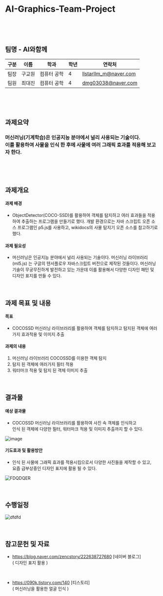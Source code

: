 #  AI-Graphics-Team-Project
<br/><br/><br/>

## 팀명 - AI와함께

|구분|이름|학과|학년|연락처|
|---|---|---|---|---|
|팀장|구교원|컴퓨터 공학|4|llstarllm_m@naver.com|
|팀원|최대진|컴퓨터 공학|4|dmg03038@naver.com|

<br/><br/><br/>

## 과제요약

### 머신러닝(기계학습)은 인공지능 분야에서 널리 사용되는 기술이다.<br/>이를 활용하여 사물을 인식 한 후에 사물에 여러 그래픽 효과를 적용해 보고자 한다.
<br/><br/><br/>

## 과제개요

#### 과제 배경
- ObjectDetector(COCO-SSD)를 활용하여 객체를 탐지하고 여러 효과들을 적용하여 추출하는 프로그램을 만들기로 했다. 개발 환경으로는 자바 스크립트 오픈 소스 프로그램인 p5.js를 사용하고, wikidocs의 사물 탐지기 오픈 소스를 참고하기로 했다.

#### 과제 필요성
- 머신러닝은 인공지능 분야에서 널리 사용되는 기술이다. 머신러닝 라이브러리(ml5.js) 는 구글의 텐서플로우 자바스크립트 버전으로 제작된 것들이다. 머신러닝 기술이 무궁무진하게 발전하고 있는 가운데 이를 활용해서 다양한 디자인 패턴 및 디자인 표지를 만들 수 있다.
<br/><br/><br/>

## 과제 목표 및 내용

#### 목표

- COCOSSD 머신러닝 라이브러리를 활용하여 객체를 탐지하고 탐지된 객체에 여러가지 효과적용 및 이미지 추출

#### 과제의 내용

1. 머신러닝 라이브러리 COCOSSD를 이용한 객체 탐지
2. 탐지 된 객체에 여러가지 필터 적용
3. 워터마크 적용 및 탐지 된 객체 이미지 추출
<br/><br/><br/>

## 결과물

#### 예상 결과물

- COCOSSD 머신러닝 라이브러리를 활용하여 사진 속 객체를 인식하고 <br/> 인식 된 객체에 다양한 필터, 워터마크 적용 및 이미지 추출까지 할 수 있다.


![image](https://user-images.githubusercontent.com/102790527/172205955-43777c54-a27f-4d88-b736-2b0714e94a4b.png)


#### 기도효과 및 활용방안

- 인식 된 사물에 그래픽 효과를 적용시킴으로서 다양한 사진들을 제작할 수 있고,<br/> 요즘 급부상중인 디자인 표지에 활용 될 수 있다.

![FDQDQER](https://user-images.githubusercontent.com/102790527/169730044-7e39d32c-177c-4465-8d01-c130da664220.PNG)
<br/><br/><br/>

## 수행일정

![dfdfd](https://user-images.githubusercontent.com/102790527/169727690-d3708314-e308-4a5f-8ce8-d454aeb6b7b0.PNG)
<br/><br/><br/>

## 참고문헌 및 자료
 
- https://blog.naver.com/zencstory/222638727680 [네이버 블로그] <br/>
( 디자인 표지 활용 )
<br/>

- https://090k.tistory.com/140 [티스토리] <br/>
( 머신러닝을 활용한 얼굴 인식 )
